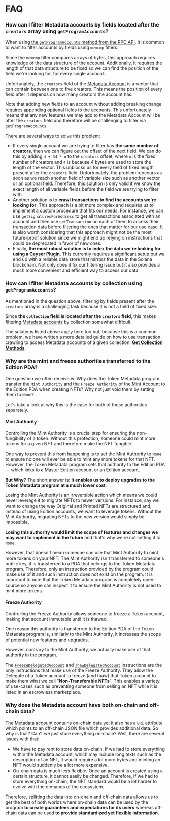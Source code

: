 # FAQ

### How can I filter Metadata accounts by fields located after the `creators` array using `getProgramAccounts`?

When using [the `getProgramAccounts` method from the RPC API](https://docs.solana.com/developing/clients/jsonrpc-api#getprogramaccounts), it is common to want to filter accounts by fields using `memcmp` filters.

Since the `memcmp` filter compares arrays of bytes, this approach requires knowledge of the data structure of the account. Additionally, it requires the length of that data structure to be fixed so we can find the position of the field we're looking for, for every single account.

Unfortunately, the `creators` field of the [Metadata Account](./accounts#metadata) is a vector that can contain between one to five creators. This means the position of every field after it depends on how many creators the account has.

Note that adding new fields to an account without adding breaking change requires appending optional fields to the accounts. This unfortunately means that any new features we may add to the Metadata Account will be after the `creators` field and therefore will be challenging to filter via `getProgramAccounts`.

There are several ways to solve this problem:

- If every single account we are trying to filter has **the same number of creators**, then we can figure out the offset of the next field. We can do this by adding `4 + 34 * n` to the `creators` offset, where `n` is the fixed number of creators and `4` is because 4 bytes are used to store the length of the vector. This unblocks us for every field of fixed length present after the `creators` field. Unfortunately, the problem reoccurs as soon as we reach another field of variable size such as another vector or an optional field. Therefore, this solution is only valid if we know the exact length of all variable fields before the field we are trying to filter with.
- Another solution is to **crawl transactions to find the accounts we're looking for**. This approach is a bit more complex and requires us to implement a custom procedure that fits our needs. For instance, we can use `getSignaturesForAddress` to get all transactions associated with an account and then use `getTransaction` on each of them to access their transaction data before filtering the ones that matter for our use case. It is also worth considering that this approach might not be the most future-proof solution since we might end up relying on instructions that could be deprecated in favor of new ones.
- Finally, **the most robust solution is to index the data we're looking for using a [Geyser Plugin](https://docs.solana.com/developing/plugins/geyser-plugins)**. This currently requires a significant setup but we end up with a reliable data store that mirrors the data in the Solana blockchain. Not only does it fix our filtering issue but it also provides a much more convenient and efficient way to access our data.

### How can I filter Metadata accounts by collection using `getProgramAccounts`?

As mentioned in the question above, filtering by fields present after the `creators` array is a challenging task because it is not a field of fixed size.

Since **the `collection` field is located after the `creators` field**, this makes filtering [Metadata accounts](./accounts#metadata) by collection somewhat difficult.

The solutions listed above apply here too but, because this is a common problem, we have written a more detailed guide on how to use transaction crawling to access Metadata accounts of a given collection: **[Get Collection Methods](https://metaplex.notion.site/Get-Collection-Methods-1ff0b118e4ce4605971df60e753a8559)**.

### Why are the mint and freeze authorities transferred to the Edition PDA?

One question we often receive is: Why does the Token Metadata program transfer the `Mint Authority` and the `Freeze Authority` of the Mint Account to the Edition PDA when creating NFTs? Why not just void them by setting them to `None`?

Let's take a look at why this is the case for both of these authorities separately.

#### Mint Authority

Controlling the Mint Authority is a crucial step for ensuring the non-fungibility of a token. Without this protection, someone could mint more tokens for a given NFT and therefore make the NFT fungible.

One way to prevent this from happening is to set the Mint Authority to `None` to ensure no one will ever be able to mint any more tokens for that NFT. However, the Token Metadata program sets that authority to the Edition PDA — which links to a Master Edition account or an Edition account.

**But Why?** The short answer is: **it enables us to deploy upgrades to the Token Metadata program at a much lower cost**.

Losing the Mint Authority is an irreversible action which means we could never leverage it to migrate NFTs to newer versions. For instance, say we want to change the way Original and Printed NFTs are structured and, instead of using Edition accounts, we want to leverage tokens. Without the Mint Authority, migrating NFTs to the new version would simply be impossible.

**Losing this authority would limit the scope of features and changes we may want to implement in the future** and that's why we're not setting it to `None`.

However, that doesn't mean someone can use that Mint Authority to mint more tokens on your NFT. The Mint Authority isn't transferred to someone's public key, it is transferred to a PDA that belongs to the Token Metadata program. Therefore, only an instruction provided by the program could make use of it and such instruction does not exist on the program. It is important to note that the Token Metadata program is completely open-source so anyone can inspect it to ensure the Mint Authority is not used to mint more tokens.

#### Freeze Authority

Controlling the Freeze Authority allows someone to freeze a Token account, making that account immutable until it is thawed.

One reason this authority is transferred to the Edition PDA of the Token Metadata program is, similarly to the Mint Authority, it increases the scope of potential new features and upgrades.

However, contrary to the Mint Authority, we actually make use of that authority in the program.

The [`FreezeDelegatedAccount`](./instructions#freeze-the-token-account-as-a-delegate) and [`ThawDelegatedAccount`](./instructions#thaw-the-token-account-as-a-delegate) instructions are the only instructions that make use of the Freeze Authority. They allow the Delegate of a Token account to freeze (and thaw) that Token account to make them what we call "**Non-Transferable NFTs**". This enables a variety of use-cases such as preventing someone from selling an NFT while it is listed in an escrowless marketplace.

### Why does the Metadata account have both on-chain and off-chain data?

The [Metadata account](./accounts#metadata) contains on-chain data yet it also has a `URI` attribute which points to an off-chain JSON file which provides additional data. So why is that? Can't we just store everything on-chain? Well, there are several issues with that:

- We have to pay rent to store data on-chain. If we had to store everything within the Metadata account, which may include long texts such as the description of an NFT, it would require a lot more bytes and minting an NFT would suddenly be a lot more expensive.
- On-chain data is much less flexible. Once an account is created using a certain structure, it cannot easily be changed. Therefore, if we had to store everything on-chain, the NFT standard would be a lot harder to evolve with the demands of the ecosystem.

Therefore, splitting the data into on-chain and off-chain data allows us to get the best of both worlds where on-chain data can be used by the program **to create guarantees and expectations for its users** whereas off-chain data can be used **to provide standardized yet flexible information**.
